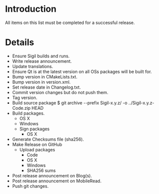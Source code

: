 Introduction
============

All items on this list must be completed for a successful release.


Details
=======

* Ensure Sigil builds and runs.
* Write release announcement.
* Update translations.
* Ensure Qt is at the latest version on all OSs packages will be built for.
* Bump version in CMakeLists.txt.
* Bump version in version.xml.
* Set release date in Changelog.txt.
* Commit version changes but do not push them.
* Tag version.
* Build source package $ git archive --prefix Sigil-x.y.z/ -o ../Sigil-x.y.z-Code.zip HEAD
* Build packages.
  * OS X
  * Windows
  * Sign packages
    * OS X
* Generate Checksums file (sha256).
* Make Release on GitHub
  * Upload packages
    * Code
    * OS X
    * Windows
    * SHA256 sums
* Post release announcement on Blog(s).
* Post release announcement on MobileRead.
* Push git changes.
